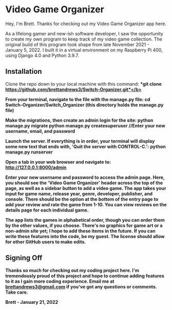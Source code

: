 # Video Game Organizer
Hey, I'm Brett. Thanks for checking out my Video Game Organizer app here.

As a lifelong gamer and new-ish software developer, I saw the opportunity to create my own
program to keep track of my video game collection. The original build of this program took shape
from late November 2021 - January 5, 2022. I built it in a virtual environment on my Raspberry Pi 400, 
using Django 4.0 and Python 3.9.7.

## Installation
Clone the repo down to your local machine with this command:
   <b> *git clone https://github.com/brettandrews3/Switch-Organizer.git*</b>

From your terminal, navigate to the file with the manage.py file:
    cd Switch-Organizer/Switch_Organizer (this directory holds the manage.py file)

Make the migrations, then create an admin login for the site:
    python manage.py migrate
    python manage.py createsuperuser
        //Enter your new username, email, and password

Launch the server. If everything is in order, your terminal will display some new text that ends with,
'Quit the server with CONTROL-C.':
    python manage.py runserver

Open a tab in your web browser and navigate to:
    http://127.0.0.1:8000/admin

Enter your new username and password to access the admin page. Here, you should see the 'Video Game Organizer'
header across the top of the page, as well as a sidebar button to add a video game. The app takes your input
for game name, release year, genre, developer, publisher, and console. There should be the option at the bottom
of the entry page to add your review and rate the game from 1-10. You can view reviews on the details page for
each individual game.

The app lists the games in alphabetical order, though you can order them by the other values, if you choose.
There's no graphics for game art or a non-admin site yet; I hope to add these items in the future. If you can
write these features into the code, be my guest. The license should allow for other GitHub users to make edits.

## Signing Off
Thanks so much for checking out my coding project here. I'm tremendously proud of this project and hope to continue
adding features to it as I gain more coding experience. Email me at brettandrews3@gmail.com if you've got any 
questions or comments. Take care.

Brett - January 21, 2022
